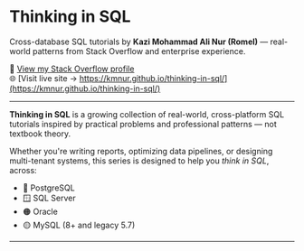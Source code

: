 # Thinking in SQL

Cross-database SQL tutorials by **Kazi Mohammad Ali Nur (Romel)** — real-world patterns from Stack Overflow and enterprise experience.

📘 [View my Stack Overflow profile](https://stackoverflow.com/users/8651601/kazi-mohammad-ali-nur-romel)  
🌐 [Visit live site → https://kmnur.github.io/thinking-in-sql/](https://kmnur.github.io/thinking-in-sql/)

---

**Thinking in SQL** is a growing collection of real-world, cross-platform SQL tutorials inspired by practical problems and professional patterns — not textbook theory.

Whether you're writing reports, optimizing data pipelines, or designing multi-tenant systems, this series is designed to help you *think in SQL*, across:

- 🐘 PostgreSQL  
- 🪟 SQL Server  
- 🟠 Oracle  
- 🟡 MySQL (8+ and legacy 5.7)

---